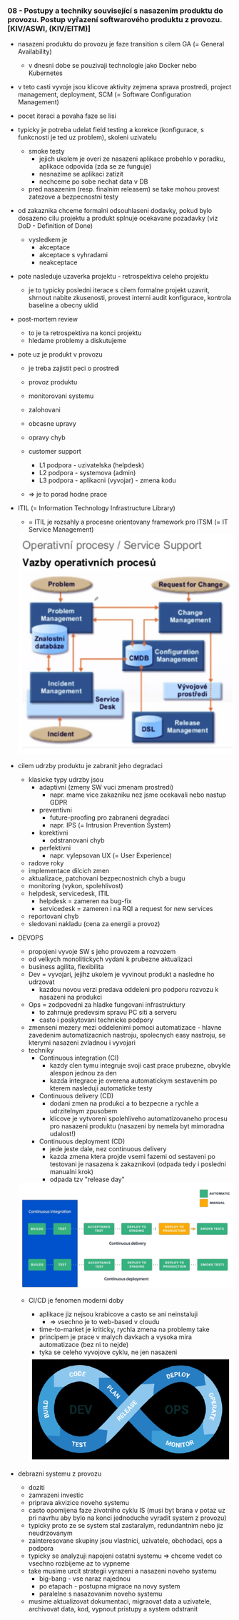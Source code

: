 ### 08 - Postupy a techniky související s nasazením produktu do provozu. Postup vyřazení softwarového produktu z provozu. [KIV/ASWI, (KIV/EITM)]

- nasazeni produktu do provozu je faze transition s cilem GA (= General Availability)
  - v dnesni dobe se pouzivaji technologie jako Docker nebo Kubernetes
- v teto casti vyvoje jsou klicove aktivity zejmena sprava prostredi, project management, deployment, SCM (= Software Configuration Management)
- pocet iteraci a povaha faze se lisi
- typicky je potreba udelat field testing a korekce (konfigurace, s funkcnosti je ted uz problem), skoleni uzivatelu
  - smoke testy
    - jejich ukolem je overi ze nasazeni aplikace probehlo v poradku, aplikace odpovida (zda se ze funguje)
    - nesnazime se aplikaci zatizit
    - nechceme po sobe nechat data v DB
  - pred nasazenim (resp. finalnim releasem) se take mohou provest zatezove a bezpecnostni testy
- od zakaznika chceme formalni odsouhlaseni dodavky, pokud bylo dosazeno cilu projektu a produkt splnuje ocekavane pozadavky (viz DoD - Definition of Done)
  - vysledkem je
    - akceptace
    - akceptace s vyhradami
    - neakceptace
- pote nasleduje uzaverka projektu - retrospektiva celeho projektu
  - je to typicky posledni iterace s cilem formalne projekt uzavrit, shrnout nabite zkusenosti, provest interni audit konfigurace, kontrola baseline a obecny uklid
- post-mortem review
  - to je ta retrospektiva na konci projektu
  - hledame problemy a diskutujeme
- pote uz je produkt v provozu
  - je treba zajistit peci o prostredi
  - provoz produktu
  - monitorovani systemu
  - zalohovani
  - obcasne upravy
  - opravy chyb
  - customer support
    - L1 podpora - uzivatelska (helpdesk)
    - L2 podpora - systemova (admin)
    - L3 podpora - aplikacni (vyvojar) - zmena kodu

  - => je to porad hodne prace

- ITIL (= Information Technology Infrastructure Library)
  - = ITIL je rozsahly a procesne orientovany framework pro ITSM (= IT Service Management)

  <img src="img/08/03.png">

- cilem udrzby produktu je zabranit jeho degradaci
  - klasicke typy udrzby jsou
    - adaptivni (zmeny SW vuci zmenam prostredi)
      - napr. mame vice zakazniku nez jsme ocekavali nebo nastup GDPR
    - preventivni
      - future-proofing pro zabraneni degradaci
      - napr. IPS (= Intrusion Prevention System)
    - korektivni
      - odstranovani chyb
    - perfektivni
      - napr. vylepsovan UX (= User Experience)
  - radove roky
  - implementace dilcich zmen
  - aktualizace, patchovani bezpecnostnich chyb a bugu
  - monitoring (vykon, spolehlivost)
  - helpdesk, servicedesk, ITIL
    - helpdesk = zameren na bug-fix
    - servicedesk = zameren  i na RQI a request for new services
  - reportovani chyb
  - sledovani nakladu (cena za energii a provoz)

- DEVOPS
  - propojeni vyvoje SW s jeho provozem a rozvozem
  - od velkych monolitickych vydani k prubezne aktualizaci
  - business agilita, flexibilita
  - Dev = vyvojari, jejihz ukolem je vyvinout produkt a nasledne ho udrzovat
    - kazdou novou verzi predava oddeleni pro podporu rozvozu k nasazeni na produkci
  - Ops = zodpovedni za hladke fungovani infrastruktury
    - to zahrnuje predevsim spravu PC siti a serveru
    - casto i poskytovani technicke podpory
  - zmenseni mezery mezi oddelenimi pomoci automatizace - hlavne zavedenim automatizacnich nastroju, spolecnych easy nastroju, se kterymi nasazeni zvladnou i vyvojari
  - techniky
    - Continuous integration (CI)
      - kazdy clen tymu integruje svoji cast prace prubezne, obvykle alespon jednou za den
      - kazda integrace je overena automatickym sestavenim po kterem nasleduji automaticke testy
    - Continuous delivery (CD)
      - dodani zmen na produkci a to bezpecne a rychle a udrzitelnym zpusobem
      - klicove je vytvoreni spolehliveho automatizovaneho procesu pro nasazeni produktu (nasazeni by nemela byt mimoradna udalost!)
    - Continuous deployment (CD)
      - jede jeste dale, nez continuous delivery
      - kazda zmena ktera projde vsemi fazemi od sestaveni po testovani je nasazena k zakaznikovi (odpada tedy i posledni manualni krok)
      - odpada tzv "release day"

  <img src="img/08/01.png">

  - CI/CD je fenomen moderni doby
    - aplikace jiz nejsou krabicove a casto se ani neinstaluji
      - => vsechno je to web-based v cloudu
    - time-to-market je kriticky, rychla zmena na problemy take
    - principem je prace v malych davkach a vysoka mira automatizace (bez ni to nejde)
    - tyka se celeho vyvojove cyklu, ne jen nasazeni

    <img src="img/08/02.png">

- debrazni systemu z provozu
  - doziti
  - zamrazeni investic
  - priprava akvizice noveho systemu
  - casto opomijena faze zivotniho cyklu IS (musi byt brana v potaz uz pri navrhu aby bylo na konci jednoduche vyradit system z provozu)
  - typicky proto ze se system stal zastaralym, redundantnim nebo jiz neudrzovanym
  - zainteresovane skupiny jsou vlastnici, uzivatele, obchodaci, ops a podpora
  - typicky se analyzuji napojeni ostatni systemu => chceme vedet co vsechno rozbijeme az to vypneme
  - take musime urcit strategii vyrazeni a nasazeni noveho systemu
    - big-bang - vse naraz najednou
    - po etapach - postupna migrace na novy system
    - paralelne s nasazovanim noveho systemu
  - musime aktualizovat dokumentaci, migraovat data a uzivatele, archivovat data, kod, vypnout pristupy a system odstranit
